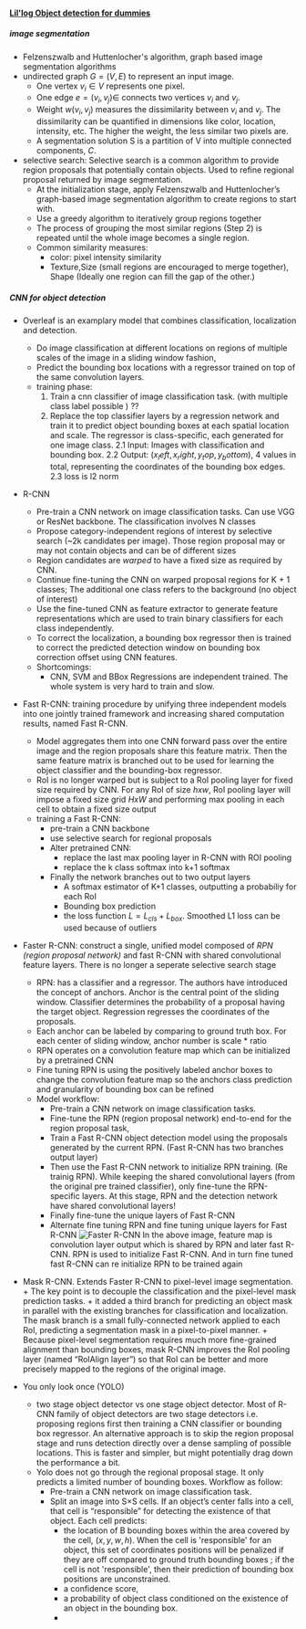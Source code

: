 #### [Lil'log Object detection for dummies](https://lilianweng.github.io/lil-log/2017/10/29/object-recognition-for-dummies-part-1.html)
##### image segmentation
- Felzenszwalb and Huttenlocher's algorithm, graph based image segmentation algorithms
- undirected graph $G=(V,E)$ to represent an input image. 
    + One vertex $v_{i} \in V$ represents one pixel. 
    + One edge $e=(v_i,v_j)\in$ connects two vertices $v_i$ and $v_j$. 
    + Weight $w(v_i,v_j)$ measures the dissimilarity between $v_i$ and $v_j$. The dissimilarity can be quantified in dimensions like color, location, intensity, etc. The higher the weight, the less similar two pixels are. 
    + A segmentation solution S is a partition of V into multiple connected components, ${C}$.
- selective search: Selective search is a common algorithm to provide region proposals that potentially contain objects. Used to refine regional proposal returned by image segmentation.
    + At the initialization stage, apply Felzenszwalb and Huttenlocher’s graph-based image segmentation algorithm to create regions to start with.
    + Use a greedy algorithm to iteratively group regions together
    + The process of grouping the most similar regions (Step 2) is repeated until the whole image becomes a single region.
    + Common similarity measures: 
        * color: pixel intensity similarity
        * Texture,Size (small regions are encouraged to merge together), Shape (Ideally one region can fill the gap of the other.)
##### CNN for object detection 
- Overleaf is an examplary model that combines classification, localization and detection.
    + Do image classification at different locations on regions of multiple scales of the image in a sliding window fashion, 
    + Predict the bounding box locations with a regressor trained on top of the same convolution layers.
    + training phase:
        1. Train a cnn classifier of image classification task. (with multiple class label possible ) ??
        2. Replace the top classifier layers by a regression network and train it to predict object bounding boxes at each spatial location and scale. The regressor is class-specific, each generated for one image class.
            2.1 Input: Images with classification and bounding box.
            2.2 Output: $(x_left,x_right,y_top,y_bottom)$, 4 values in total, representing the coordinates of the bounding box edges.  
            2.3 loss is l2 norm 

- R-CNN
    + Pre-train a CNN network on image classification tasks. Can use VGG or ResNet backbone. The classification involves N classes
    + Propose category-independent regions of interest by selective search (~2k candidates per image). Those region proposal may or may not contain objects and can be of different sizes 
    + Region candidates are *warped* to have a fixed size as required by CNN.
    + Continue fine-tuning the CNN on warped proposal regions for K + 1 classes; The additional one class refers to the background (no object of interest)
    + Use the fine-tuned CNN as feature extractor to generate feature representations which are used to train binary classifiers for each class independently. 
    + To correct the localization, a bounding box regressor then is trained to 
    correct the predicted detection window on bounding box correction offset using CNN features.
    + Shortcomings:
        * CNN, SVM and BBox Regressions are independent trained. The whole system is very hard to train and slow. 

- Fast R-CNN: training procedure by unifying three independent models into one jointly trained framework and increasing shared computation results, named Fast R-CNN. 
    * Model aggregates them into one CNN forward pass over the entire image and the region proposals share this feature matrix. Then the same feature matrix is branched out to be used for learning the object classifier and the bounding-box regressor.
    * RoI is no longer warped but is subject to a RoI pooling layer for fixed size required by CNN. For any RoI of size $hxw$, RoI pooling layer will impose a fixed size grid $HxW$ and performing max pooling in each cell to obtain a fixed size output 
    * training a Fast R-CNN:
        - pre-train a CNN backbone 
        - use selective search for regional proposals
        - Alter pretrained CNN:
            + replace the last max pooling layer in R-CNN with ROI pooling 
            + replace the k class softmax into k+1 softmax
        - Finally the network branches out to two output layers
            + A softmax estimator of K+1 classes, outputting a probabiliy for each RoI
            + Bounding box prediction 
            + the loss function $L=L_{cls}+L_{box}$. Smoothed L1 loss can be used because of outliers 
- Faster R-CNN: construct a single, unified model composed of *RPN (region proposal network)* and fast R-CNN with shared convolutional feature layers. There is no longer a seperate selective search stage 
    + RPN: has a classifier and a regressor. The authors have introduced the concept of anchors. Anchor is the central point of the sliding window. Classifier determines the probability of a proposal having the target object. Regression regresses the coordinates of the proposals. 
    + Each anchor can be labeled by comparing to ground truth box. For each center of sliding window, anchor number is scale * ratio
    + RPN operates on a convolution feature map which can be initialized by a pretrained CNN 
    + Fine tuning RPN is using the positively labeled anchor boxes to change the convolution feature map so the anchors class prediction and granularity of bounding box can be refined
    + Model workflow:
        * Pre-train a CNN network on image classification tasks.
        * Fine-tune the RPN (region proposal network) end-to-end for the region proposal task,
        * Train a Fast R-CNN object detection model using the proposals generated by the current RPN. (Fast R-CNN has two branches output layer)
        * Then use the Fast R-CNN network to initialize RPN training. (Re trainig RPN). While keeping the shared convolutional layers (from the original pre trained classifier), only fine-tune the RPN-specific layers. At this stage, RPN and the detection network have shared convolutional layers!
        * Finally fine-tune the unique layers of Fast R-CNN
        * Alternate fine tuning RPN and fine tuning unique layers for Fast R-CNN 
    ![Faster R-CNN](/Users/qxy001/Documents/personal_src/aiml/notes/Faster-RCNN-RPN.png)
    In the above image, feature map is convolution layer output which is shared by RPN and later fast R-CNN. RPN is used to initialize Fast R-CNN. And in turn fine tuned fast R-CNN can re initialize RPN to be trained again 

- Mask R-CNN. Extends Faster R-CNN to pixel-level image segmentation. 
        + The key point is to decouple the classification and the pixel-level mask prediction tasks. 
        + it added a third branch for predicting an object mask in parallel with the existing branches for classification and localization. The mask branch is a small fully-connected network applied to each RoI, predicting a segmentation mask in a pixel-to-pixel manner.
        + Because pixel-level segmentation requires much more fine-grained alignment than bounding boxes, mask R-CNN improves the RoI pooling layer (named “RoIAlign layer”) so that RoI can be better and more precisely mapped to the regions of the original image.

- You only look once (YOLO)
    + two stage object detector vs one stage object detector. Most of R-CNN family of object detectors are two stage detectors i.e. proposing regions first then training a CNN classifier or bounding box regressor. An alternative approach is to skip the region proposal stage and runs detection directly over a dense sampling of possible locations. This is faster and simpler, but might potentially drag down the performance a bit.
    + Yolo does not go through the regional proposal stage. It only predicts a limited number of bounding boxes. Workflow as follow:
        * Pre-train a CNN network on image classification task.
        * Split an image into S×S cells. If an object’s center falls into a cell, that cell is “responsible” for detecting the existence of that object. Each cell predicts:
            * the location of B bounding boxes within the area covered by the cell, $(x,y,w,h)$. When the cell is 'responsible' for an object, this set of coordinates positions will be penalized if they are off compared to ground truth bounding boxes ; if the cell is not 'responsible', then their prediction of bounding box positions are unconstrained. 
            * a confidence score, 
            * a probability of object class conditioned on the existence of an object in the bounding box.
            -  


